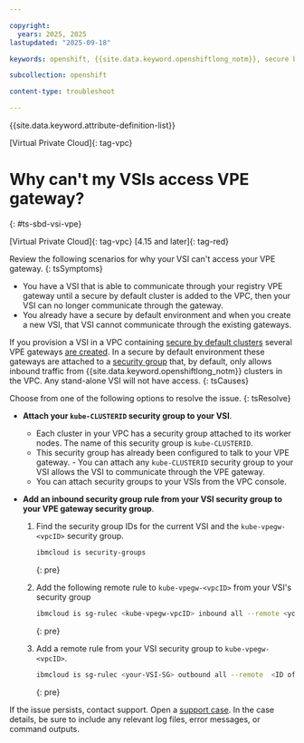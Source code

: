 ```yaml
---

copyright: 
  years: 2025, 2025
lastupdated: "2025-09-18"

keywords: openshift, {{site.data.keyword.openshiftlong_notm}}, secure by default, {{site.data.keyword.openshiftlong_notm}}, outbound traffic protection, limitations, vpe, vsi

subcollection: openshift

content-type: troubleshoot

---
```


{{site.data.keyword.attribute-definition-list}}

[Virtual Private Cloud]{: tag-vpc}


# Why can't my VSIs access VPE gateway?
{: #ts-sbd-vsi-vpe}

[Virtual Private Cloud]{: tag-vpc}
[4.15 and later]{: tag-red}


Review the following scenarios for why your VSI can't access your VPE gateway.
{: tsSymptoms}

- You have a VSI that is able to communicate through your registry VPE gateway until a secure by default cluster is added to the VPC, then your VSI can no longer communicate through the gateway.
- You already have a secure by default environment and when you create a new VSI, that VSI cannot communicate through the existing gateways.



If you provision a VSI in a VPC containing [secure by default clusters](/docs/openshift?topic=openshift-vpc-security-group-reference) several VPE gateways [are created](/docs/openshift?topic=openshift-vpc-security-group-reference#sbd-managed-vpe-gateways). In a secure by default environment these gateways are attached to a [security group](/docs/openshift?topic=openshift-vpc-security-group-reference#vpc-sg-kube-vpegw-vpc-id) that, by default, only allows inbound traffic from {{site.data.keyword.openshiftlong_notm}} clusters in the VPC. Any stand-alone VSI will not have access.
{: tsCauses}

Choose from one of the following options to resolve the issue.
{: tsResolve}

- **Attach your `kube-CLUSTERID` security group to your VSI**.
    - Each cluster in your VPC has a security group attached to its worker nodes. The name of this security group is `kube-CLUSTERID`.
    - This security group has already been configured to talk to your VPE gateway. - You can attach any `kube-CLUSTERID` security group to your VSI allows the VSI to communicate through the VPE gateway.
    - You can attach security groups to your VSIs from the VPC console.

- **Add an inbound security group rule from your VSI security group to your VPE gateway security group**.
    1. Find the security group IDs for the current VSI and the `kube-vpegw-<vpcID>` security group.
        ```sh
        ibmcloud is security-groups
        ```
        {: pre}

    1. Add the following remote rule to `kube-vpegw-<vpcID>` from your VSI's security group
        ```sh
        ibmcloud is sg-rulec <kube-vpegw-vpcID> inbound all --remote <your-VSI-SG-ID>
        ```
        {: pre}

    1. Add a remote rule from your VSI security group to `kube-vpegw-<vpcID>`.
        ```sh
        ibmcloud is sg-rulec <your-VSI-SG> outbound all --remote  <ID of kube-vpegw-vpcID>
        ```
        {: pre}

If the issue persists, contact support. Open a [support case](/docs/account?topic=account-using-avatar). In the case details, be sure to include any relevant log files, error messages, or command outputs.
